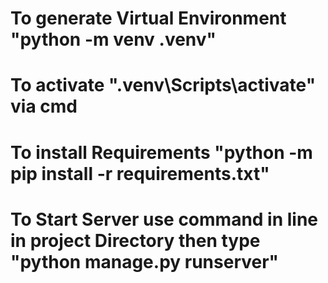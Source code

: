 # To generate Virtual Environment "python -m venv .venv"
# To activate ".venv\Scripts\activate" via cmd
# To install Requirements "python -m pip install -r requirements.txt"
# To Start Server use command in line in project Directory then type "python manage.py runserver"
